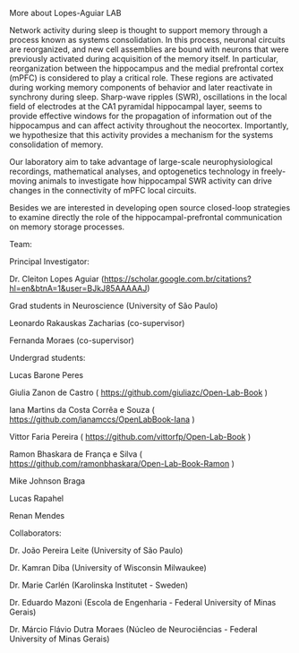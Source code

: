 More about Lopes-Aguiar LAB

Network activity during sleep is thought to support memory through a process known as systems consolidation. In this process, neuronal circuits are reorganized, and new cell assemblies are bound with neurons that were previously activated during acquisition of the memory itself. In particular, reorganization between the hippocampus and the medial prefrontal cortex (mPFC) is considered to play a critical role. These regions are activated during working memory components of behavior and later reactivate in synchrony during sleep. Sharp-wave ripples (SWR), oscillations in the local field of electrodes at the CA1 pyramidal hippocampal layer, seems to provide effective windows for the propagation of information out of the hippocampus and can affect activity throughout the neocortex. Importantly, we hypothesize that this activity provides a mechanism for the systems consolidation of memory. 

Our laboratory aim to take advantage of large-scale neurophysiological recordings, mathematical analyses, and optogenetics technology in freely-moving animals to investigate how hippocampal SWR activity can drive changes in the connectivity of mPFC local circuits. 

Besides we are interested in developing open source closed-loop strategies to examine directly the role of the hippocampal-prefrontal communication on memory storage processes. 

Team:

Principal Investigator: 

Dr. Cleiton Lopes Aguiar 
(https://scholar.google.com.br/citations?hl=en&btnA=1&user=BJkJ85AAAAAJ)


Grad students in Neuroscience (University of São Paulo)

Leonardo Rakauskas Zacharias (co-supervisor)  

Fernanda Moraes (co-supervisor)  


Undergrad students:

Lucas Barone Peres

Giulia Zanon de Castro ( https://github.com/giuliazc/Open-Lab-Book )

Iana Martins da Costa Corrêa e Souza ( https://github.com/ianamccs/OpenLabBook-Iana )

Vittor Faria Pereira ( https://github.com/vittorfp/Open-Lab-Book )

Ramon Bhaskara de França e Silva ( https://github.com/ramonbhaskara/Open-Lab-Book-Ramon )

Mike Johnson Braga 

Lucas Rapahel

Renan Mendes


Collaborators:

Dr. João Pereira Leite (University of São Paulo)

Dr. Kamran Diba (University of Wisconsin Milwaukee)

Dr. Marie Carlén (Karolinska Institutet - Sweden)

Dr. Eduardo Mazoni (Escola de Engenharia - Federal University of Minas Gerais)

Dr. Márcio Flávio Dutra Moraes (Núcleo de Neurociências - Federal University of Minas Gerais)




 
